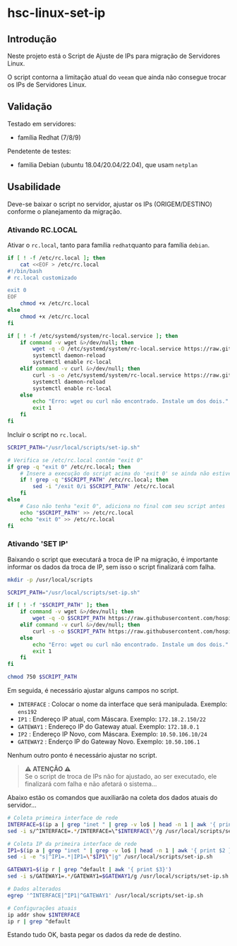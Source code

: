 # hsc-linux-set-ip
## Introdução
Neste projeto está o Script de Ajuste de IPs para migração de Servidores Linux.

O script contorna a limitação atual do `veeam` que ainda não consegue trocar os IPs de Servidores Linux.

## Validação
Testado em servidores:
- família Redhat (7/8/9)

Pendetente de testes:
- familia Debian (ubuntu 18.04/20.04/22.04), que usam `netplan`

## Usabilidade
Deve-se baixar o script no servidor, ajustar os IPs (ORIGEM/DESTINO) conforme o planejamento da migração.

### Ativando RC.LOCAL
Ativar o `rc.local`, tanto para família `redhat`quanto para família `debian`.

```bash
if [ ! -f /etc/rc.local ]; then
    cat <<EOF > /etc/rc.local
#!/bin/bash
# rc.local customizado

exit 0
EOF
    chmod +x /etc/rc.local
else
    chmod +x /etc/rc.local
fi
```

```bash
if [ ! -f /etc/systemd/system/rc-local.service ]; then
    if command -v wget &>/dev/null; then
        wget -q -O /etc/systemd/system/rc-local.service https://raw.githubusercontent.com/hospitalsaocamilo/hsc-linux-set-ip/refs/heads/main/file/rc-local.service
        systemctl daemon-reload
        systemctl enable rc-local
    elif command -v curl &>/dev/null; then
        curl -s -o /etc/systemd/system/rc-local.service https://raw.githubusercontent.com/hospitalsaocamilo/hsc-linux-set-ip/refs/heads/main/file/rc-local.service
        systemctl daemon-reload
        systemctl enable rc-local        
    else
        echo "Erro: wget ou curl não encontrado. Instale um dos dois."
        exit 1
    fi
fi
```

Incluir o script no `rc.local`.

```bash
SCRIPT_PATH="/usr/local/scripts/set-ip.sh"

# Verifica se /etc/rc.local contém "exit 0"
if grep -q "exit 0" /etc/rc.local; then
    # Insere a execução do script acima do 'exit 0' se ainda não estiver lá
    if ! grep -q "$SCRIPT_PATH" /etc/rc.local; then
        sed -i "/exit 0/i $SCRIPT_PATH" /etc/rc.local
    fi
else
    # Caso não tenha "exit 0", adiciona no final com seu script antes
    echo "$SCRIPT_PATH" >> /etc/rc.local
    echo "exit 0" >> /etc/rc.local
fi
```
### Ativando 'SET IP'

Baixando o script que executará a troca de IP na migração, é importante informar os dados da troca de IP, sem isso o script finalizará com falha.

```bash
mkdir -p /usr/local/scripts

SCRIPT_PATH="/usr/local/scripts/set-ip.sh"

if [ ! -f "$SCRIPT_PATH" ]; then
    if command -v wget &>/dev/null; then
        wget -q -O $SCRIPT_PATH https://raw.githubusercontent.com/hospitalsaocamilo/hsc-linux-set-ip/refs/heads/main/file/set-ip.sh
    elif command -v curl &>/dev/null; then
        curl -s -o $SCRIPT_PATH https://raw.githubusercontent.com/hospitalsaocamilo/hsc-linux-set-ip/refs/heads/main/file/set-ip.sh
    else
        echo "Erro: wget ou curl não encontrado. Instale um dos dois."
        exit 1
    fi
fi

chmod 750 $SCRIPT_PATH
```
Em seguida, é necessário ajustar alguns campos no script.

- `INTERFACE` : Colocar o nome da interface que será manipulada. Exemplo: `ens192`
- `IP1` : Endereço IP atual, com Máscara. Exemplo: `172.18.2.150/22` 
- `GATEWAY1` : Endereço IP do Gateway atual. Exemplo: `172.18.0.1`
- `IP2` : Endereço IP Novo, com Máscara. Exemplo: `10.50.106.10/24`
- `GATEWAY2` : Enderço IP do Gateway Novo. Exemplo: `10.50.106.1`

Nenhum outro ponto é necessário ajustar no script.

> **:warning: ATENÇÃO :warning:**  
Se o script de troca de IPs não for ajustado, ao ser executado, ele finalizará com falha e não afetará o sistema...

Abaixo estão os comandos que auxiliarão na coleta dos dados atuais do servidor... 

```bash
# Coleta primeira interface de rede
INTERFACE=$(ip a | grep "inet " | grep -v lo$ | head -n 1 | awk '{ print $NF }')
sed -i s/^INTERFACE=.*/INTERFACE=\"$INTERFACE\"/g /usr/local/scripts/set-ip.sh

# Coleta IP da primeira interface de rede
IP1=$(ip a | grep "inet " | grep -v lo$ | head -n 1 | awk '{ print $2 }')
sed -i -e "s|^IP1=.*|IP1=\"$IP1\"|g" /usr/local/scripts/set-ip.sh

GATEWAY1=$(ip r | grep ^default | awk '{ print $3}')
sed -i s/GATEWAY1=.*/GATEWAY1=$GATEWAY1/g /usr/local/scripts/set-ip.sh

# Dados alterados
egrep '^INTERFACE|^IP1|^GATEWAY1' /usr/local/scripts/set-ip.sh

# Configurações atuais
ip addr show $INTERFACE
ip r | grep ^default

```
Estando tudo OK, basta pegar os dados da rede de destino.
